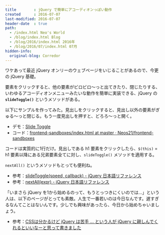 ```yaml
---
title        : jQuery で簡単にアコーディオンっぽい動作
created      : 2016-07-07
last-modified: 2016-07-07
header-date  : true
path:
  - /index.html Neo's World
  - /blog/index.html Blog
  - /blog/2016/index.html 2016年
  - /blog/2016/07/index.html 07月
hidden-info:
  original-blog: Corredor
---
```


ワケあって最近 jQuery オンリーのウェブページをいじることがあるので、今更の jQuery 基礎。

要素をクリックすると、他の要素がビロビロ～っと出てきたり、閉じたりする、いわゆるアコーディオンメニューみたいな動作を簡単に実装できる、jQuery の __`slideToggle()`__ というメソッドがある。

以下にサンプルを作ってみた。見出しをクリックすると、見出し以外の要素がぎゅる～っと閉じる。もう一度見出しを押すと、どろろ～っと開く。

- デモ：[Slide Toggle](https://neos21.github.io/frontend-sandboxes/slide-toggle/index.html)
- コード：[frontend-sandboxes/index.html at master · Neos21/frontend-sandboxes](https://github.com/neos21/frontend-sandboxes/blob/master/slide-toggle/index.html)

コードは実質的に1行だけ。見出しである h1 要素をクリックしたら、`$(this)` = h1 要素以降にある兄弟要素全てに対し、`slideToggle()` メソッドを適用する。

`nextAll()` というメソッドもとっても便利ね。

- 参考：[slideToggle(speed, callback) - jQuery 日本語リファレンス](http://semooh.jp/jquery/api/effects/slideToggle/[speed],+[callback]/)
- 参考：[nextAll(expr) - jQuery 日本語リファレンス](http://semooh.jp/jquery/api/traversing/nextAll/[expr]/)

「いまさら jQuery を1から始めるのって、もうとっつきにくいのでは…」という人は、以下のページがとっても素敵。人生で一番若いのは今日なんです。遅すぎるなんてことはないんです。少しでも興味があったら、今日から始めちゃいましょう。

- 参考：[CSSは分かるけど jQuery は苦手 … という人が jQuery に親しんでくれるといいなーと思って書きました](http://webdesignrecipes.com/jquery-beginners-guide-for-web-design/)
